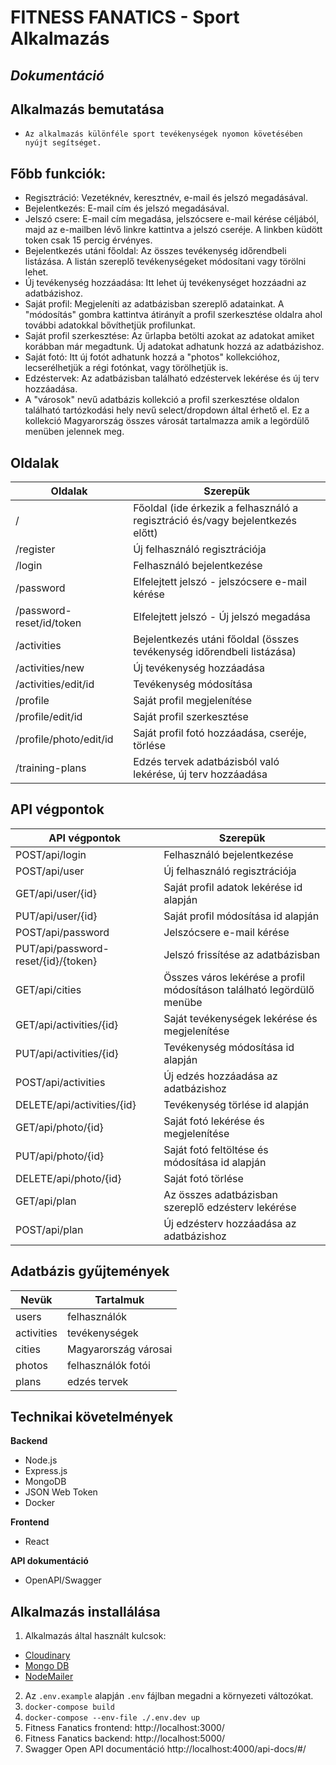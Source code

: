 # FITNESS FANATICS - Sport Alkalmazás

## _Dokumentáció_

## Alkalmazás bemutatása

-     Az alkalmazás különféle sport tevékenységek nyomon követésében nyújt segítséget.

## Főbb funkciók:

- Regisztráció: Vezetéknév, keresztnév, e-mail és jelszó megadásával.
- Bejelentkezés: E-mail cím és jelszó megadásával.
- Jelszó csere: E-mail cím megadása, jelszócsere e-mail kérése céljából, majd az e-mailben lévő linkre kattintva a jelszó cseréje. A linkben küdött token csak 15 percig érvényes.
- Bejelentkezés utáni főoldal: Az összes tevékenység időrendbeli listázása. A listán szereplő tevékenységeket módosítani vagy törölni lehet.
- Új tevékenység hozzáadása: Itt lehet új tevékenységet hozzáadni az adatbázishoz.
- Saját profil: Megjeleníti az adatbázisban szereplő adatainkat. A "módosítás" gombra kattintva átirányít a profil szerkesztése oldalra ahol további adatokkal bővíthetjük profilunkat.
- Saját profil szerkesztése: Az űrlapba betölti azokat az adatokat amiket korábban már megadtunk. Új adatokat adhatunk hozzá az adatbázishoz.
- Saját fotó: Itt új fotót adhatunk hozzá a "photos" kollekcióhoz, lecserélhetjük a régi fotónkat, vagy törölhetjük is.
- Edzéstervek: Az adatbázisban található edzéstervek lekérése és új terv hozzáadása.
- A "városok" nevű adatbázis kollekció a profil szerkesztése oldalon található tartózkodási hely nevű select/dropdown által érhető el. Ez a kollekció Magyarország összes városát tartalmazza amik a legördülő menüben jelennek meg.

## Oldalak

| Oldalak                  | Szerepük                                                                       |
| ------------------------ | ------------------------------------------------------------------------------ |
| /                        | Főoldal (ide érkezik a felhasználó a regisztráció és/vagy bejelentkezés előtt) |
| /register                | Új felhasználó regisztrációja                                                  |
| /login                   | Felhasználó bejelentkezése                                                     |
| /password                | Elfelejtett jelszó - jelszócsere e-mail kérése                                 |
| /password-reset/id/token | Elfelejtett jelszó - Új jelszó megadása                                        |
| /activities              | Bejelentkezés utáni főoldal (összes tevékenység időrendbeli listázása)         |
| /activities/new          | Új tevékenység hozzáadása                                                      |
| /activities/edit/id      | Tevékenység módosítása                                                         |
| /profile                 | Saját profil megjelenítése                                                     |
| /profile/edit/id         | Saját profil szerkesztése                                                      |
| /profile/photo/edit/id   | Saját profil fotó hozzáadása, cseréje, törlése                                 |
| /training-plans          | Edzés tervek adatbázisból való lekérése, új terv hozzáadása                    |

## API végpontok

| API végpontok                       | Szerepük                                                              |
| ----------------------------------- | --------------------------------------------------------------------- |
| POST/api/login                      | Felhasználó bejelentkezése                                            |
| POST/api/user                       | Új felhasználó regisztrációja                                         |
| GET/api/user/{id}                   | Saját profil adatok lekérése id alapján                               |
| PUT/api/user/{id}                   | Saját profil módosítása id alapján                                    |
| POST/api/password                   | Jelszócsere e-mail kérése                                             |
| PUT/api/password-reset/{id}/{token} | Jelszó frissítése az adatbázisban                                     |
| GET/api/cities                      | Összes város lekérése a profil módosításon található legördülő menübe |
| GET/api/activities/{id}             | Saját tevékenységek lekérése és megjelenítése                         |
| PUT/api/activities/{id}             | Tevékenység módosítása id alapján                                     |
| POST/api/activities                 | Új edzés hozzáadása az adatbázishoz                                   |
| DELETE/api/activities/{id}          | Tevékenység törlése id alapján                                        |
| GET/api/photo/{id}                  | Saját fotó lekérése és megjelenítése                                  |
| PUT/api/photo/{id}                  | Saját fotó feltöltése és módosítása id alapján                        |
| DELETE/api/photo/{id}               | Saját fotó törlése                                                    |
| GET/api/plan                        | Az összes adatbázisban szereplő edzésterv lekérése                    |
| POST/api/plan                       | Új edzésterv hozzáadása az adatbázishoz                               |

## Adatbázis gyűjtemények

| Nevük      | Tartalmuk            |
| ---------- | -------------------- |
| users      | felhasználók         |
| activities | tevékenységek        |
| cities     | Magyarország városai |
| photos     | felhasználók fotói   |
| plans      | edzés tervek         |

## Technikai követelmények

**Backend**

- Node.js
- Express.js
- MongoDB
- JSON Web Token
- Docker

**Frontend**

- React

**API dokumentáció**

- OpenAPI/Swagger

## Alkalmazás installálása

1. Alkalmazás által használt kulcsok:

- [Cloudinary](https://cloudinary.com)
- [Mongo DB](https://www.mongodb.com)
- [NodeMailer](https://nodemailer.com)

2. Az `.env.example` alapján `.env` fájlban megadni a környezeti változókat.
3. `docker-compose build`
4. `docker-compose --env-file ./.env.dev up`
5. Fitness Fanatics frontend: http://localhost:3000/
6. Fitness Fanatics backend: http://localhost:5000/
7. Swagger Open API documentáció http://localhost:4000/api-docs/#/
